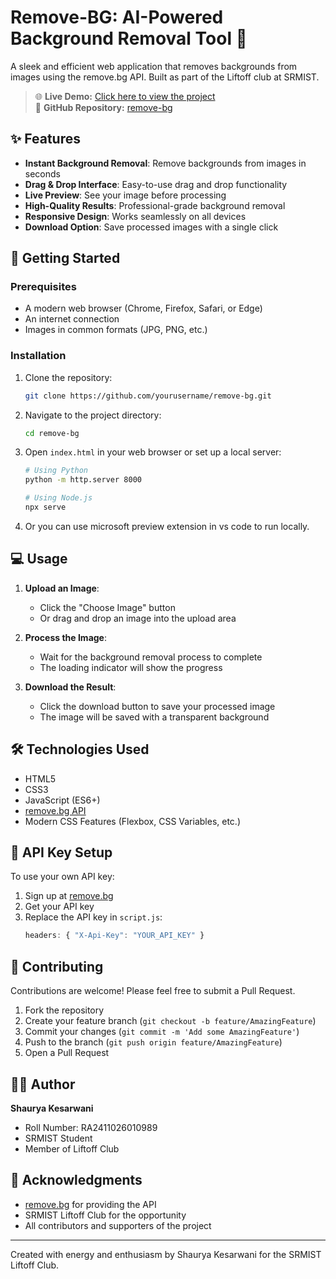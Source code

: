 # Remove-BG: AI-Powered Background Removal Tool 🎨

A sleek and efficient web application that removes backgrounds from images using the remove.bg API. Built as part of the Liftoff club at SRMIST.

> 🌐 **Live Demo:** [Click here to view the project](https://shaurya07dev.github.io/remove-bg/)  
> 📁 **GitHub Repository:** [remove-bg](https://github.com/Shaurya07dev/remove-bg)


## ✨ Features

- **Instant Background Removal**: Remove backgrounds from images in seconds
- **Drag & Drop Interface**: Easy-to-use drag and drop functionality
- **Live Preview**: See your image before processing
- **High-Quality Results**: Professional-grade background removal
- **Responsive Design**: Works seamlessly on all devices
- **Download Option**: Save processed images with a single click

## 🚀 Getting Started

### Prerequisites

- A modern web browser (Chrome, Firefox, Safari, or Edge)
- An internet connection
- Images in common formats (JPG, PNG, etc.)

### Installation

1. Clone the repository:
   ```bash
   git clone https://github.com/yourusername/remove-bg.git
   ```

2. Navigate to the project directory:
   ```bash
   cd remove-bg
   ```

3. Open `index.html` in your web browser or set up a local server:
   ```bash
   # Using Python
   python -m http.server 8000
   
   # Using Node.js
   npx serve
   ```

4. Or you can use microsoft preview extension in vs code to run locally.



## 💻 Usage

1. **Upload an Image**:
   - Click the "Choose Image" button
   - Or drag and drop an image into the upload area

2. **Process the Image**:
   - Wait for the background removal process to complete
   - The loading indicator will show the progress

3. **Download the Result**:
   - Click the download button to save your processed image
   - The image will be saved with a transparent background

## 🛠️ Technologies Used

- HTML5
- CSS3
- JavaScript (ES6+)
- [remove.bg API](https://www.remove.bg/api)
- Modern CSS Features (Flexbox, CSS Variables, etc.)

## 📝 API Key Setup

To use your own API key:

1. Sign up at [remove.bg](https://www.remove.bg/api)
2. Get your API key
3. Replace the API key in `script.js`:
   ```javascript
   headers: { "X-Api-Key": "YOUR_API_KEY" }
   ```

## 🤝 Contributing

Contributions are welcome! Please feel free to submit a Pull Request.

1. Fork the repository
2. Create your feature branch (`git checkout -b feature/AmazingFeature`)
3. Commit your changes (`git commit -m 'Add some AmazingFeature'`)
4. Push to the branch (`git push origin feature/AmazingFeature`)
5. Open a Pull Request


## 👨‍💻 Author

**Shaurya Kesarwani**
- Roll Number: RA2411026010989
- SRMIST Student
- Member of Liftoff Club

## 🙏 Acknowledgments

- [remove.bg](https://www.remove.bg) for providing the API
- SRMIST Liftoff Club for the opportunity
- All contributors and supporters of the project


---

Created with energy and enthusiasm by Shaurya Kesarwani for the SRMIST Liftoff Club.